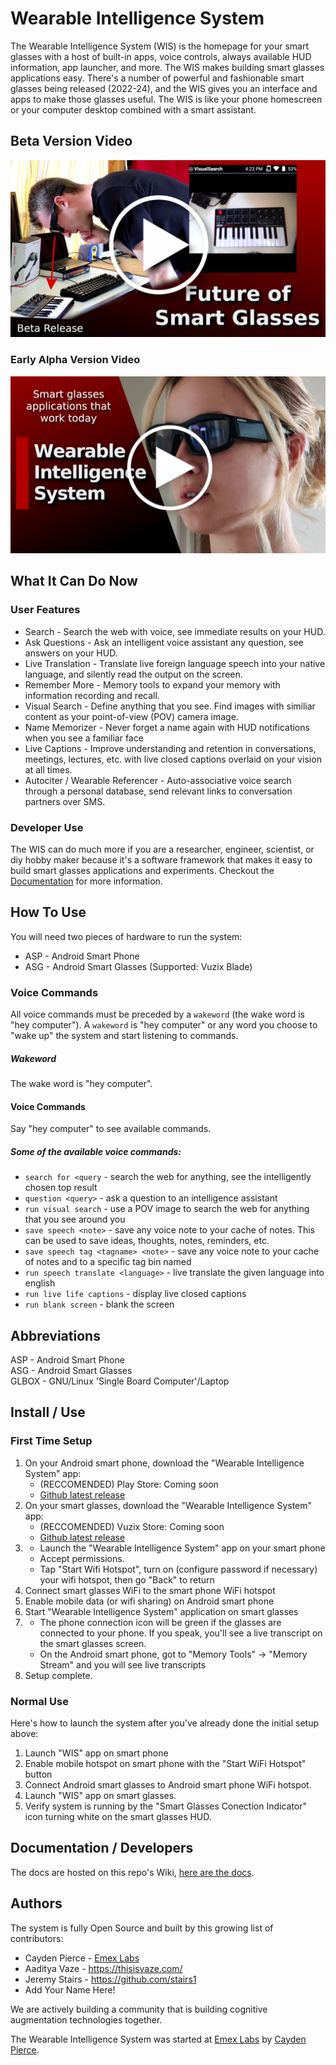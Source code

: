 # Wearable Intelligence System

The Wearable Intelligence System (WIS) is the homepage for your smart glasses with a host of built-in apps, voice controls, always available HUD information, app launcher, and more. The WIS makes building smart glasses applications easy. There's a number of powerful and fashionable smart glasses being released (2022-24), and the WIS gives you an interface and apps to make those glasses useful. The WIS is like your phone homescreen or your computer desktop combined with a smart assistant.

## Beta Version Video

[![Wearable Intelligence System Beta Release Demo](res/thumbnail_wis_demo_part3_beta_release_play.jpg)](https://www.youtube.com/watch?v=jIWwJxi9bys "Smart Glasses Apps: Wearable Intelligence System Beta Release")

### Early Alpha Version Video
[![Wearable Intelligence System alpha version Demo](res/early_demo_thumbnail.png)](http://www.youtube.com/watch?v=O2a6ng9jICE "Wearable Intelligence System Demo - Smart Glasses Apps - Part 1")

## What It Can Do Now

### User Features

- Search - Search the web with voice, see immediate results on your HUD.
- Ask Questions - Ask an intelligent voice assistant any question, see answers on your HUD.
- Live Translation - Translate live foreign language speech into your native language, and silently read the output on the screen.
- Remember More - Memory tools to expand your memory with information recording and recall.
- Visual Search - Define anything that you see. Find images with similiar content as your point-of-view (POV) camera image.
- Name Memorizer - Never forget a name again with HUD notifications when you see a familiar face
- Live Captions - Improve understanding and retention in conversations, meetings, lectures, etc. with live closed captions overlaid on your vision at all times.
- Autociter / Wearable Referencer - Auto-associative voice search through a personal database, send relevant links to conversation partners over SMS.

### Developer Use

The WIS can do much more if you are a researcher, engineer, scientist, or diy hobby maker because it's a software framework that makes it easy to build smart glasses applications and experiments. Checkout the [Documentation](#documentation) for more information.
 
## How To Use 

You will need two pieces of hardware to run the system:  

- ASP - Android Smart Phone
- ASG - Android Smart Glasses (Supported: Vuzix Blade)

### Voice Commands

All voice commands must be preceded by a `wakeword` (the wake word is "hey computer"). A `wakeword` is "hey computer" or any word you choose to "wake up" the system and start listening to commands.
    
##### Wakeword

The wake word is "hey computer".
    
#### Voice Commands

Say "hey computer" to see available commands.

##### Some of the available voice commands:

- `search for <query` - search the web for anything, see the intelligently chosen top result
- `question <query>` - ask a question to an intelligence assistant
- `run visual search` - use a POV image to search the web for anything that you see around you
- `save speech <note>` - save any voice note to your cache of notes. This can be used to save ideas, thoughts, notes, reminders, etc.
- `save speech tag <tagname> <note>` - save any voice note to your cache of notes and to a specific tag bin named <tag>
- `run speech translate <language>` - live translate the given language into english
- `run live life captions` - display live closed captions
- `run blank screen` - blank the screen

## Abbreviations

ASP - Android Smart Phone  
ASG - Android Smart Glasses  
GLBOX - GNU/Linux 'Single Board Computer'/Laptop  

## Install / Use

### First Time Setup

1. On your Android smart phone, download the "Wearable Intelligence System" app:
    - (RECCOMENDED) Play Store: Coming soon
    - [Github latest release](https://github.com/emexlabs/WearableIntelligenceSystem/releases)
2. On your smart glasses, download the "Wearable Intelligence System" app:
    - (RECCOMENDED) Vuzix Store: Coming soon
    - [Github latest release](https://github.com/emexlabs/WearableIntelligenceSystem/releases)
3. 
    * Launch the "Wearable Intelligence System" app on your smart phone
    * Accept permissions.
    * Tap "Start Wifi Hotspot", turn on (configure password if necessary) your wifi hotspot, then go "Back" to return
4. Connect smart glasses WiFi to the smart phone WiFi hotspot
5. Enable mobile data (or wifi sharing) on Android smart phone
6. Start "Wearable Intelligence System" application on smart glasses
7. 
    * The phone connection icon will be green if the glasses are connected to your phone. If you speak, you'll see a live transcript on the smart glasses screen.
    * On the Android smart phone, got to "Memory Tools" -> "Memory Stream" and you will see live transcripts
8. Setup complete.

### Normal Use
    
Here's how to launch the system after you've already done the initial setup above:  

1. Launch "WIS" app on smart phone
2. Enable mobile hotspot on smart phone with the "Start WiFi Hotspot" button
3. Connect Android smart glasses to Android smart phone WiFi hotspot.
4. Launch "WIS" app on smart glasses.
5. Verify system is running by the "Smart Glasses Conection Indicator" icon turning white on the smart glasses HUD.
    
## Documentation / Developers
    
The docs are hosted on this repo's Wiki, [here are the docs](https://github.com/emexlabs/WearableIntelligenceSystem/wiki).
   
## Authors

The system is fully Open Source and built by this growing list of contributors:

- Cayden Pierce - [Emex Labs](https://emexwearables.com)
- Aaditya Vaze - https://thisisvaze.com/
- Jeremy Stairs - https://github.com/stairs1
- Add Your Name Here!

We are actively building a community that is building cognitive augmentation technologies together. 

The Wearable Intelligence System was started at [Emex Labs](https://emexwearables.com) by [Cayden Pierce](https://caydenpierce.com/).


